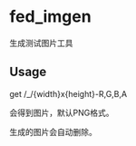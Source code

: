 fed_imgen
=========

生成测试图片工具

Usage
----

get /_/{width}x{height}-R,G,B,A

会得到图片，默认PNG格式。

生成的图片会自动删除。